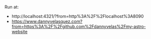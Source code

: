 Run at:
- http://localhost:4321/?from=http%3A%2F%2Flocalhost%3A8090
- https://www.dannyvelasquez.com?from=https%3A%2F%2Fgithub.com%2Fdannyvelas%2Fmy-astro-website
